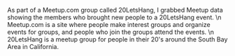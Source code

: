 As part of a Meetup.com group called 20LetsHang, I grabbed Meetup data showing the members who brought new people to a 20LetsHang event. \n
Meetup.com is a site where people make interest groups and organize events for groups, and people who join the groups attend the events. \n
20LetsHang is a meetup group for people in their 20's around the South Bay Area in California.
